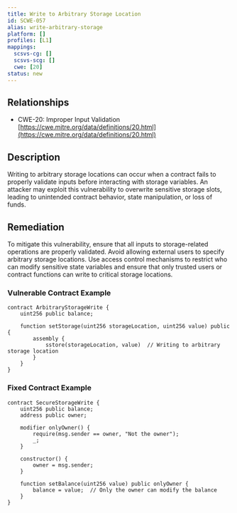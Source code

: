 ```yaml
---
title: Write to Arbitrary Storage Location
id: SCWE-057
alias: write-arbitrary-storage
platform: []
profiles: [L1]
mappings:
  scsvs-cg: []
  scsvs-scg: []
  cwe: [20]
status: new
---
```


## Relationships  
- CWE-20: Improper Input Validation  
  [https://cwe.mitre.org/data/definitions/20.html](https://cwe.mitre.org/data/definitions/20.html)  


## Description
Writing to arbitrary storage locations can occur when a contract fails to properly validate inputs before interacting with storage variables. An attacker may exploit this vulnerability to overwrite sensitive storage slots, leading to unintended contract behavior, state manipulation, or loss of funds.

## Remediation
To mitigate this vulnerability, ensure that all inputs to storage-related operations are properly validated. Avoid allowing external users to specify arbitrary storage locations. Use access control mechanisms to restrict who can modify sensitive state variables and ensure that only trusted users or contract functions can write to critical storage locations.

### Vulnerable Contract Example
```solidity
contract ArbitraryStorageWrite {
    uint256 public balance;

    function setStorage(uint256 storageLocation, uint256 value) public {
        assembly {
            sstore(storageLocation, value)  // Writing to arbitrary storage location
        }
    }
}
```

### Fixed Contract Example
```solidity
contract SecureStorageWrite {
    uint256 public balance;
    address public owner;

    modifier onlyOwner() {
        require(msg.sender == owner, "Not the owner");
        _;
    }

    constructor() {
        owner = msg.sender;
    }

    function setBalance(uint256 value) public onlyOwner {
        balance = value;  // Only the owner can modify the balance
    }
}
```